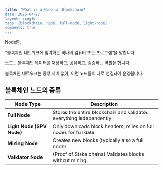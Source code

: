 ```yaml
---
title: "What is a Node in Blockchain?
date: 2025-04-27
layout: single
tags: [blockchain, node, full-node, light-node]
comments: true
---
```



Node란,

"블록체인 네트워크에 참여하는 하나의 컴퓨터 또는 프로그램"을 말합니다.

노드는 블록체인 데이터를 저장하고, 공유하고, 검증하는 역할을 합니다.

블록체인 네트워크는 중앙 서버 없이, 이런 노드들이 서로 연결되어 운영됩니다.

##  블록체인 노드의 종류

| Node Type | Description |
|-----------|-------------|
| **Full Node** | Stores the entire blockchain and validates everything independently |
| **Light Node (SPV Node)** | Only downloads block headers; relies on full nodes for full data |
| **Mining Node** | Creates new blocks (typically also a full node) |
| **Validator Node** | (Proof of Stake chains) Validates blocks without mining |
